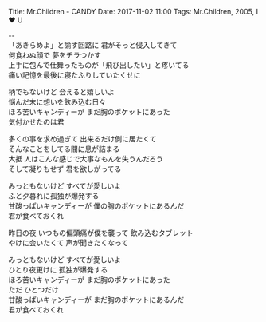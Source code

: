 Title: Mr.Children - CANDY
Date: 2017-11-02 11:00
Tags: Mr.Children, 2005, I ♥ U


--  
「あきらめよ」と諭す回路に 君がそっと侵入してきて  
何食わぬ顔で 夢をチラつかす  
上手に包んで仕舞ったものが「飛び出したい」と疼いてる  
痛い記憶を最後に寝たふりしていたくせに  
  
柄でもないけど 会えると嬉しいよ  
悩んだ末に想いを飲み込む日々  
ほろ苦いキャンディーが まだ胸のポケットにあった  
気付かせたのは君  
  
多くの事を求め過ぎて 出来るだけ側に居たくて  
そんなことをしてる間に息が詰まる  
大抵 人はこんな感じで大事なもんを失うんだろう  
そして凝りもせず 君を欲しがってる  
  
みっともないけど すべてが愛しいよ  
ふと夕暮れに孤独が爆発する  
甘酸っぱいキャンディーが 僕の胸のポケットにあるんだ  
君が食べておくれ  
  
昨日の夜 いつもの偏頭痛が僕を襲って 飲み込むタブレット  
やけに会いたくて 声が聞きたくなって  
  
みっともないけど すべてが愛しいよ  
ひとり夜更けに 孤独が爆発する  
ほろ苦いキャンディーが まだ胸のポケットにあった  
ただ ひとつだけ  
甘酸っぱいキャンディーが まだ胸のポケットにあるんだ  
君が食べておくれ  

